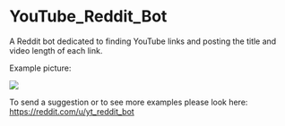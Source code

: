 # YouTube_Reddit_Bot
A Reddit bot dedicated to finding YouTube links and posting the title and video length of each link.

Example picture:

<img src="http://i.imgur.com/3unUzck.png"></img>

To send a suggestion or to see more examples please look here: https://reddit.com/u/yt_reddit_bot
